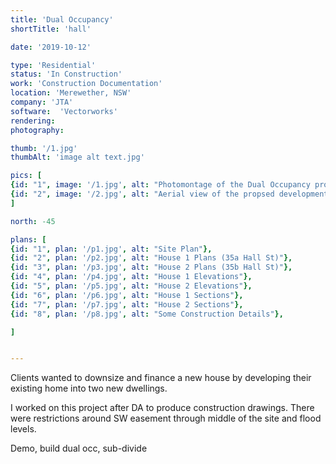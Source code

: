 ```yaml
---
title: 'Dual Occupancy'
shortTitle: 'hall'

date: '2019-10-12'

type: 'Residential'
status: 'In Construction'
work: 'Construction Documentation'
location: 'Merewether, NSW'
company: 'JTA'
software:  'Vectorworks'
rendering:
photography: 

thumb: '/1.jpg'
thumbAlt: 'image alt text.jpg'

pics: [
{id: "1", image: '/1.jpg', alt: "Photomontage of the Dual Occupancy project from Hall St"},
{id: "2", image: '/2.jpg', alt: "Aerial view of the propsed development, showing the general nature of and size of the buildings"}
]

north: -45

plans: [
{id: "1", plan: '/p1.jpg', alt: "Site Plan"},
{id: "2", plan: '/p2.jpg', alt: "House 1 Plans (35a Hall St)"},
{id: "3", plan: '/p3.jpg', alt: "House 2 Plans (35b Hall St)"},
{id: "4", plan: '/p4.jpg', alt: "House 1 Elevations"},
{id: "5", plan: '/p5.jpg', alt: "House 2 Elevations"},
{id: "6", plan: '/p6.jpg', alt: "House 1 Sections"},
{id: "7", plan: '/p7.jpg', alt: "House 2 Sections"},
{id: "8", plan: '/p8.jpg', alt: "Some Construction Details"},

]


---
```


Clients wanted to downsize and finance a new house by developing their existing home into two new dwellings.

I worked on this project after DA to produce construction drawings.
There were restrictions around SW easement through middle of the site and flood levels.

Demo, build dual occ, sub-divide